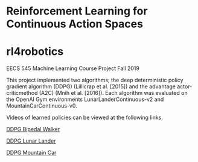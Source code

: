 # Reinforcement Learning for Continuous Action Spaces
# rl4robotics

EECS 545 Machine Learning Course Project Fall 2019

This project implemented two algorithms; the deep deterministic policy gradient algorithm (DDPG) (Lillicrap et al. [2015]) and the advantage actor-criticmethod (A2C) (Mnih et al. [2016]). Each algorithm was evaluated on the OpenAI Gym environments LunarLanderContinuous-v2 and MountainCarContinuous-v0.

Videos of learned policies can be viewed at the following links.

[DDPG Bipedal Walker](https://umich.box.com/s/w2mp91pij8atyvr40a0mtsyhl27jibcc)

[DDPG Lunar Lander](https://umich.box.com/s/tjaegnndp0rm6f6zw4nvgli2br62o7kz)

[DDPG Mountain Car](https://umich.box.com/s/tjaegnndp0rm6f6zw4nvgli2br62o7kz)
